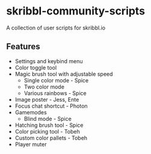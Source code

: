 # skribbl-community-scripts
A collection of user scripts for skribbl.io

## Features
- Settings and keybind menu
- Color toggle tool
- Magic brush tool with adjustable speed
  - Single color mode - Spice
  - Two color mode
  - Various rainbows - Spice
- Image poster - Jess, Ente
- Focus chat shortcut - Photon
- Gamemodes
  - Blind mode - Spice
- Hatching brush tool - Spice
- Color picking tool - Tobeh
- Custom color pallets - Tobeh
- Player muter
